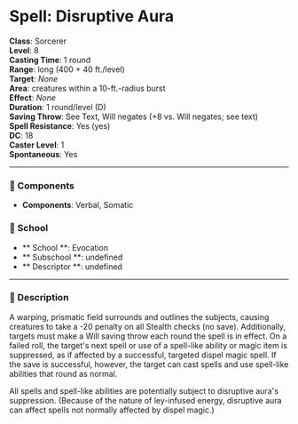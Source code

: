 
# Spell: Disruptive Aura
**Class**: Sorcerer  
**Level**: 8  
**Casting Time**: 1 round  
**Range**: long (400 + 40 ft./level)  
**Target**: _None_  
**Area**: creatures within a 10-ft.-radius burst  
**Effect**: _None_  
**Duration**: 1 round/level (D)  
**Saving Throw**: See Text, Will negates (+8 vs. Will negates; see text)  
**Spell Resistance**: Yes (yes)  
**DC**: 18  
**Caster Level**: 1  
**Spontaneous**: Yes

---

### 🔮 Components
- **Components**: Verbal, Somatic

### 🏫 School
- ** School **: Evocation
- ** Subschool **: undefined
- ** Descriptor **: undefined
---

### 📜 Description
A warping, prismatic field surrounds and outlines the subjects, causing creatures to take a -20 penalty on all Stealth checks (no save). Additionally, targets must make a Will saving throw each round the spell is in effect. On a failed roll, the target's next spell or use of a spell-like ability or magic item is suppressed, as if affected by a successful, targeted dispel magic spell. If the save is successful, however, the target can cast spells and use spell-like abilities that round as normal.

All spells and spell-like abilities are potentially subject to disruptive aura's suppression. (Because of the nature of ley-infused energy, disruptive aura can affect spells not normally affected by dispel magic.)
